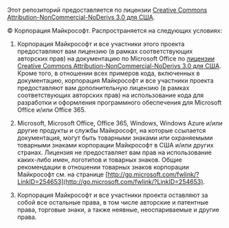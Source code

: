 Этот репозиторий предоставляется по лицензии [Creative Commons Attribution-NonCommercial-NoDerivs 3.0 для США](https://creativecommons.org/licenses/by-nc-nd/3.0/us).

© Корпорация Майкрософт.  Распространяется на следующих условиях:
 
1. Корпорация Майкрософт и все участники этого проекта предоставляют вам лицензию (в рамках соответствующих авторских прав) на документацию по Microsoft Office по [лицензии Creative Commons Attribution-NonCommercial-NoDerivs 3.0 для США](https://creativecommons.org/licenses/by-nc-nd/3.0/us/legalcode).  Кроме того, в отношении всех примеров кода, включенных в документацию, корпорация Майкрософт и все участники проекта предоставляют вам дополнительную лицензию (в рамках соответствующих авторских прав) на использование кода для разработки и оформления программного обеспечения для Microsoft Office и/или Office 365.
 
2.  Microsoft, Microsoft Office, Office 365, Windows, Windows Azure и/или другие продукты и службы Майкрософт, на которые ссылается документация, могут быть товарными знаками или охраняемыми товарными знаками корпорации Майкрософт в США и/или других странах. Лицензия не предоставляет вам прав на использование каких-либо имен, логотипов и товарных знаков. Общие рекомендации в отношении товарных знаков корпорации Майкрософт см. на странице [http://go.microsoft.com/fwlink/?LinkID=254653](http://go.microsoft.com/fwlink/?LinkID=254653).
 
3.  Корпорация Майкрософт и все участники проекта оставляют за собой все остальные права, в том числе авторские и патентные права, торговые знаки, а также неявные, неоспариваемые и другие права.
